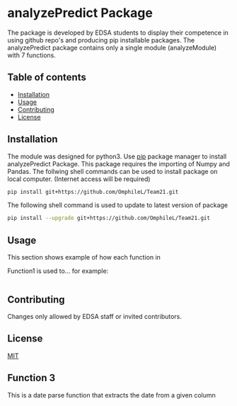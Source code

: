 # analyzePredict Package
The package is developed by EDSA students to display their competence in using github repo's and producing pip installable packages. The analyzePredict package contains only a single module (analyzeModule) with 7 functions.

## Table of contents
* [Installation](#installation)
* [Usage](#usage)
* [Contributing](#contributing)
* [License](#license)


## Installation
The module was designed for python3. Use [pip](https://pip.pypa.io/en/stable/) package manager to install analyzePredict Package. This package requires the importing of Numpy and Pandas. The follwing shell commands can be used to install package on local computer. (Internet access will be required)

```bash
pip install git+https://github.com/OmphileL/Team21.git
```

The following shell command is used to update to latest version of package
```bash
pip install --upgrade git+https://github.com/OmphileL/Team21.git
```

## Usage
This section shows example of how each function in 

Function1 is used to... for example:

```python

```

## Contributing
Changes only allowed by EDSA staff or invited contributors.

## License
[MIT](https://choosealicense.com/licenses/mit/)

## Function 3
This is a date parse function that extracts the date from a given column



